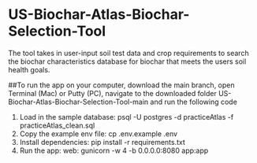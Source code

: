 # US-Biochar-Atlas-Biochar-Selection-Tool
The tool takes in user-input soil test data and crop requirements to search the biochar characteristics database for biochar that meets the users soil health goals.

##To run the app on your computer, download the main branch, open Terminal (Mac) or Putty (PC), navigate to the downloaded folder US-Biochar-Atlas-Biochar-Selection-Tool-main and run the following code
1. Load in the sample database:
  psql -U postgres -d practiceAtlas -f practiceAtlas_clean.sql
2. Copy the example env file:
  cp .env.example .env
3. Install dependencies:
  pip install -r requirements.txt
4. Run the app:
  web: gunicorn -w 4 -b 0.0.0.0:8080 app:app
